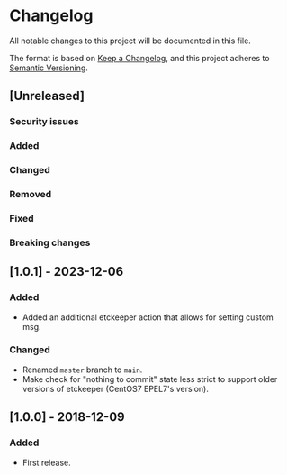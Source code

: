 # Changelog

All notable changes to this project will be documented in this file.

The format is based on [Keep a Changelog](https://keepachangelog.com/en/1.0.0/),
and this project adheres to [Semantic Versioning](https://semver.org/spec/v2.0.0.html).

## [Unreleased]

### Security issues

### Added

### Changed

### Removed

### Fixed

### Breaking changes

## [1.0.1] - 2023-12-06

### Added

- Added an additional etckeeper action that allows for setting custom msg.

### Changed

- Renamed `master` branch to `main`.
- Make check for "nothing to commit" state less strict to support older versions
  of etckeeper (CentOS7 EPEL7's version).

## [1.0.0] - 2018-12-09

### Added

- First release.
